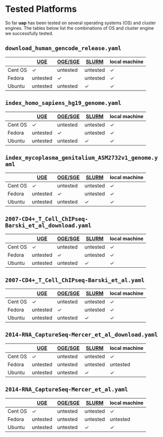 <!--
  This is the documentation for uap. Please keep lines under
  80 characters if you can and start each sentence on a new line as it 
  decreases maintenance and makes diffs more readable.
-->

# Tested Platforms

So far **uap** has been tested on several operating systems (OS) and cluster
engines.
The tables below list the combinations of OS and cluster engine we successfully
tested. 

## `download_human_gencode_release.yaml`

|         | [UGE](http://www.univa.com/products/) | [OGE/SGE](http://www.univa.com/oracle) | [SLURM](http://slurm.schedmd.com/) | local machine |
|---------|------------|------------|--------------|---------------|
| Cent OS | &#10003;   | untested   | untested     | &#10003;      |
| Fedora  | untested   | &#10003;   | untested     | &#10003;      |
| Ubuntu  | untested   | untested   | &#10003;     | &#10003;      |

## `index_homo_sapiens_hg19_genome.yaml`

|         | [UGE](http://www.univa.com/products/) | [OGE/SGE](http://www.univa.com/oracle) | [SLURM](http://slurm.schedmd.com/) | local machine |
|---------|------------|------------|--------------|---------------|
| Cent OS | &#10003;    | untested   | untested     | &#10003;       |
| Fedora  | untested   | &#10003;    | untested     | &#10003;       |
| Ubuntu  | untested   | untested   | &#10003;      | &#10003;       |


## `index_mycoplasma_genitalium_ASM2732v1_genome.yaml`

|         | [UGE](http://www.univa.com/products/) | [OGE/SGE](http://www.univa.com/oracle) | [SLURM](http://slurm.schedmd.com/) | local machine |
|---------|------------|------------|--------------|---------------|
| Cent OS | &#10003;   | untested   | untested     | &#10003;      |
| Fedora  | untested   | &#10003;   | untested     | &#10003;      |
| Ubuntu  | untested   | untested   | &#10003;     | &#10003;      |

## `2007-CD4+_T_Cell_ChIPseq-Barski_et_al_download.yaml`

|         | [UGE](http://www.univa.com/products/) | [OGE/SGE](http://www.univa.com/oracle) | [SLURM](http://slurm.schedmd.com/) | local machine |
|---------|------------|------------|--------------|---------------|
| Cent OS | &#10003;   | untested   | untested     | &#10003;      |
| Fedora  | untested   | &#10003;   | untested     | &#10003;      |
| Ubuntu  | untested   | untested   | &#10003;     | &#10003;      |

## `2007-CD4+_T_Cell_ChIPseq-Barski_et_al.yaml`

|         | [UGE](http://www.univa.com/products/) | [OGE/SGE](http://www.univa.com/oracle) | [SLURM](http://slurm.schedmd.com/) | local machine |
|---------|------------|------------|--------------|---------------|
| Cent OS | &#10003;   | untested   | untested     | &#10003;      |
| Fedora  | untested   | &#10003;   | untested     | &#10003;      |
| Ubuntu  | untested   | untested   | &#10003;     | &#10003;      |

## `2014-RNA_CaptureSeq-Mercer_et_al_download.yaml`

|         | [UGE](http://www.univa.com/products/) | [OGE/SGE](http://www.univa.com/oracle) | [SLURM](http://slurm.schedmd.com/) | local machine |
|---------|------------|------------|--------------|---------------|
| Cent OS | &#10003;   | untested   | untested     | &#10003;      |
| Fedora  | untested   | untested   | untested     | untested      |
| Ubuntu  | untested   | untested   | &#10003;     | &#10003;      |

## `2014-RNA_CaptureSeq-Mercer_et_al.yaml`

|         | [UGE](http://www.univa.com/products/) | [OGE/SGE](http://www.univa.com/oracle) | [SLURM](http://slurm.schedmd.com/) | local machine |
|---------|------------|------------|--------------|---------------|
| Cent OS | &#10003;   | untested   | untested     | &#10003;      |
| Fedora  | untested   | untested   | untested     | untested      |
| Ubuntu  | untested   | untested   | &#10003;     | &#10003;      |
